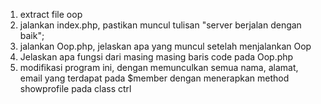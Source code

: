 1. extract file oop
2. jalankan index.php, pastikan muncul tulisan "server berjalan dengan baik";
3. jalankan Oop.php, jelaskan apa yang muncul setelah menjalankan Oop
4. Jelaskan apa fungsi dari masing masing baris code pada Oop.php
5. modifikasi program ini, dengan memunculkan semua nama, alamat, email yang terdapat pada $member dengan menerapkan method showprofile pada class ctrl